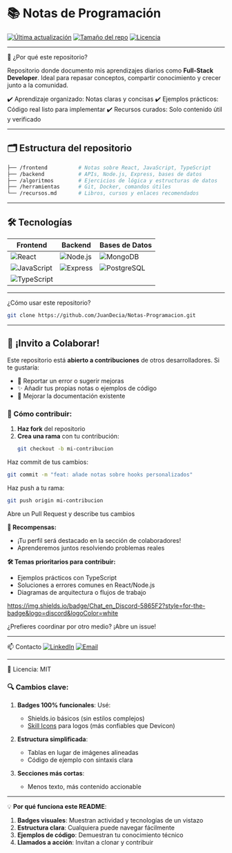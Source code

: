 # 📚 Notas de Programación

[![Última actualización](https://img.shields.io/github/last-commit/JuanDecia/Notas-Programacion?color=blue)](https://github.com/JuanDecia/Notas-Programacion/commits/main)
[![Tamaño del repo](https://img.shields.io/github/repo-size/JuanDecia/Notas-Programacion)](https://github.com/JuanDecia/Notas-Programacion)
[![Licencia](https://img.shields.io/github/license/JuanDecia/Notas-Programacion?color=green)](https://github.com/JuanDecia/Notas-Programacion/blob/main/LICENSE)

---

🤝 ¿Por qué este repositorio?

Repositorio donde documento mis aprendizajes diarios como **Full-Stack Developer**. Ideal para repasar conceptos, compartir conocimiento y crecer junto a la comunidad.

✔️ Aprendizaje organizado: Notas claras y concisas
✔️ Ejemplos prácticos: Código real listo para implementar
✔️ Recursos curados: Solo contenido útil y verificado

---

## 🗂️ Estructura del repositorio

```bash
├── /frontend          # Notas sobre React, JavaScript, TypeScript
├── /backend           # APIs, Node.js, Express, bases de datos
├── /algoritmos        # Ejercicios de lógica y estructuras de datos
├── /herramientas      # Git, Docker, comandos útiles
└── /recursos.md       # Libros, cursos y enlaces recomendados
```

---

## 🛠️ Tecnologías

| Frontend         | Backend          | Bases de Datos   |
|------------------|------------------|------------------|
| ![React](https://skillicons.dev/icons?i=react) | ![Node.js](https://skillicons.dev/icons?i=nodejs) | ![MongoDB](https://skillicons.dev/icons?i=mongodb) |
| ![JavaScript](https://skillicons.dev/icons?i=js) | ![Express](https://skillicons.dev/icons?i=express) | ![PostgreSQL](https://skillicons.dev/icons?i=postgresql) |
| ![TypeScript](https://skillicons.dev/icons?i=typescript) |  |  |

---

¿Cómo usar este repositorio?

```bash
git clone https://github.com/JuanDecia/Notas-Programacion.git
```

---

## 👥 ¡Invito a Colaborar!

Este repositorio está **abierto a contribuciones** de otros desarrolladores. Si te gustaría:

- 🐛 Reportar un error o sugerir mejoras  
- ✨ Añadir tus propias notas o ejemplos de código  
- 📝 Mejorar la documentación existente  

### 📌 Cómo contribuir:

1. **Haz fork** del repositorio
2. **Crea una rama** con tu contribución:
   ```bash
   git checkout -b mi-contribucion
Haz commit de tus cambios:

   ```bash
   git commit -m "feat: añade notas sobre hooks personalizados"
   ```

Haz push a tu rama:

   ```bash
   git push origin mi-contribucion
   ```

Abre un Pull Request y describe tus cambios

**🌟 Recompensas:**
* ¡Tu perfil será destacado en la sección de colaboradores!
* Aprenderemos juntos resolviendo problemas reales

**🛠 Temas prioritarios para contribuir:**
* Ejemplos prácticos con TypeScript
* Soluciones a errores comunes en React/Node.js
* Diagramas de arquitectura o flujos de trabajo

https://img.shields.io/badge/Chat_en_Discord-5865F2?style=for-the-badge&logo=discord&logoColor=white

¿Prefieres coordinar por otro medio? ¡Abre un issue! 

---

📫 Contacto
[![LinkedIn](https://img.shields.io/badge/LinkedIn-Juan_Decia-0077B5?style=for-the-badge&logo=linkedin)](https://www.linkedin.com/in/juan-decia/)
[![Email](https://img.shields.io/badge/Email-juan.decia@example.com-D14836?style=for-the-badge&logo=gmail)](mailto:juan.decia@example.com)

---

🔹 Licencia: MIT

### 🔍 **Cambios clave**:
1. **Badges 100% funcionales**: Usé:
   - Shields.io básicos (sin estilos complejos)
   - [Skill Icons](https://skillicons.dev/) para logos (más confiables que Devicon)
   
2. **Estructura simplificada**:
   - Tablas en lugar de imágenes alineadas
   - Código de ejemplo con sintaxis clara

3. **Secciones más cortas**:
   - Menos texto, más contenido accionable

---

💡 **Por qué funciona este README**:
1. **Badges visuales**: Muestran actividad y tecnologías de un vistazo
2. **Estructura clara**: Cualquiera puede navegar fácilmente
3. **Ejemplos de código**: Demuestran tu conocimiento técnico
4. **Llamados a acción**: Invitan a clonar y contribuir

